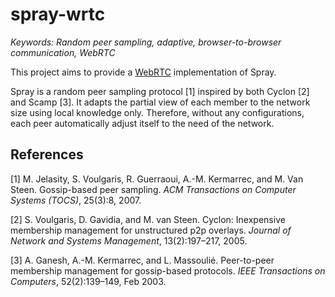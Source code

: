 # spray-wrtc

<i>Keywords: Random peer sampling, adaptive, browser-to-browser communication,
WebRTC</i>

This project aims to provide a [WebRTC](http://www.webrtc.org) implementation of
Spray.

Spray is a random peer sampling protocol [1] inspired by both Cyclon [2] and
Scamp [3]. It adapts the partial view of each member to the network size using
local knowledge only. Therefore, without any configurations, each peer
automatically adjust itself to the need of the network.

## References

[1] M. Jelasity, S. Voulgaris, R. Guerraoui, A.-M. Kermarrec, and M. Van
Steen. Gossip-based peer sampling. <i>ACM Transactions on Computer Systems
(TOCS)</i>, 25(3):8, 2007.

[2] S. Voulgaris, D. Gavidia, and M. van Steen. Cyclon: Inexpensive membership
management for unstructured p2p overlays. <i>Journal of Network and Systems
Management</i>, 13(2):197–217, 2005.

[3] A. Ganesh, A.-M. Kermarrec, and L. Massoulié. Peer-to-peer membership
management for gossip-based protocols. <i>IEEE Transactions on Computers</i>,
52(2):139–149, Feb 2003.